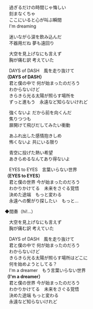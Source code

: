 　過ぎるだけの時間じゃ悔しい  
　刻まなくちゃ  
　ここにいると心が叫ぶ瞬間  
　I'm dreaming

　迷いながら涙を飲み込んだ  
　不器用だね 夢も遠回り

　大空を見上げなにも言えず  
　胸が痛む訳 考えていた

　DAYS of DASH　風を走り抜けて  
**（DAYS of DASH）**    
　君と僕の中で 何が始まったのだろう  
　わからないけど  
　きらきら光る太陽が照らす場所を  
　ずっと進もう　永遠など知らないけれど

　強くないよ だから前を向くんだ  
　焦りつつも  
　扉開けて飛びだしてみたい衝動

　あふれ出した感情抱きしめ  
　怖くないよ 共にいる限り

　青空に投げた熱い希望  
　あきらめるなんてあり得ないよ

　EYES to EYES　言葉いらない世界  
**（EYES to EYES）**    
　君と僕の世界 今が始まったのだろう  
　わかりかけてる　未来をさぐる覚悟  
　決めた途端　もっと変わる  
　永遠への繋がり探したい　もっと…

◆間奏（hi!…）

　大空を見上げなにも言えず  
　胸が痛む訳 考えていた

　DAYS of DASH　風を走り抜けて  
　君と僕の中で 何が始まったのだろう  
　わからないけど  
　きらきら光る太陽が照らす場所はどこに  
　何を始めようとしてる？  
　I'm a dreamer　もう言葉いらない世界  
**（I'm a dreamer）**  
　君と僕の世界  今が始まったのだろう  
　わかりかけてる　未来をさぐる覚悟  
　決めた途端  もっと変わる  
　永遠など知らないけれど
